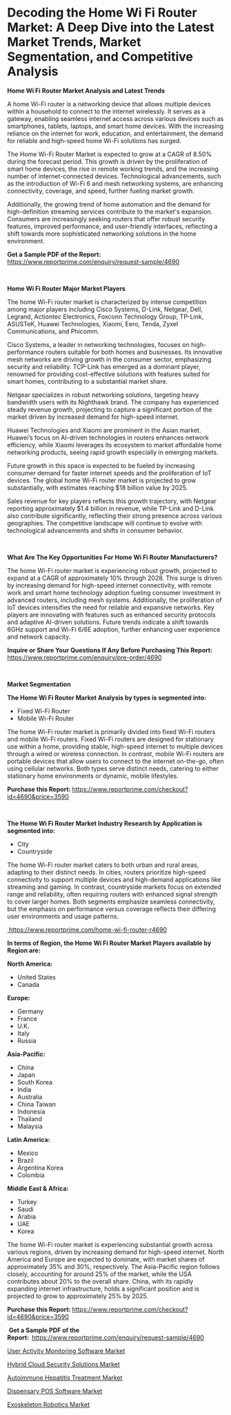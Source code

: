 <p><h1>Decoding the Home Wi Fi Router Market: A Deep Dive into the Latest Market Trends, Market Segmentation, and Competitive Analysis</h1></p><p><strong>Home Wi Fi Router Market Analysis and Latest Trends</strong></p>
<p><p>A home Wi-Fi router is a networking device that allows multiple devices within a household to connect to the internet wirelessly. It serves as a gateway, enabling seamless internet access across various devices such as smartphones, tablets, laptops, and smart home devices. With the increasing reliance on the internet for work, education, and entertainment, the demand for reliable and high-speed home Wi-Fi solutions has surged.</p><p>The Home Wi-Fi Router Market is expected to grow at a CAGR of 8.50% during the forecast period. This growth is driven by the proliferation of smart home devices, the rise in remote working trends, and the increasing number of internet-connected devices. Technological advancements, such as the introduction of Wi-Fi 6 and mesh networking systems, are enhancing connectivity, coverage, and speed, further fueling market growth. </p><p>Additionally, the growing trend of home automation and the demand for high-definition streaming services contribute to the market's expansion. Consumers are increasingly seeking routers that offer robust security features, improved performance, and user-friendly interfaces, reflecting a shift towards more sophisticated networking solutions in the home environment.</p></p>
<p><strong>Get a Sample PDF of the Report:&nbsp;</strong> <a href="https://www.reportprime.com/enquiry/request-sample/4690">https://www.reportprime.com/enquiry/request-sample/4690</a></p>
<p>&nbsp;</p>
<p><strong>Home Wi Fi Router Major Market Players</strong></p>
<p><p>The home Wi-Fi router market is characterized by intense competition among major players including Cisco Systems, D-Link, Netgear, Dell, Legrand, Actiontec Electronics, Foxconn Technology Group, TP-Link, ASUSTeK, Huawei Technologies, Xiaomi, Eero, Tenda, Zyxel Communications, and Phicomm. </p><p>Cisco Systems, a leader in networking technologies, focuses on high-performance routers suitable for both homes and businesses. Its innovative mesh networks are driving growth in the consumer sector, emphasizing security and reliability. TCP-Link has emerged as a dominant player, renowned for providing cost-effective solutions with features suited for smart homes, contributing to a substantial market share.</p><p>Netgear specializes in robust networking solutions, targeting heavy bandwidth users with its Nighthawk brand. The company has experienced steady revenue growth, projecting to capture a significant portion of the market driven by increased demand for high-speed internet.</p><p>Huawei Technologies and Xiaomi are prominent in the Asian market. Huawei’s focus on AI-driven technologies in routers enhances network efficiency, while Xiaomi leverages its ecosystem to market affordable home networking products, seeing rapid growth especially in emerging markets.</p><p>Future growth in this space is expected to be fueled by increasing consumer demand for faster internet speeds and the proliferation of IoT devices. The global home Wi-Fi router market is projected to grow substantially, with estimates reaching $18 billion value by 2025.</p><p>Sales revenue for key players reflects this growth trajectory, with Netgear reporting approximately $1.4 billion in revenue, while TP-Link and D-Link also contribute significantly, reflecting their strong presence across various geographies. The competitive landscape will continue to evolve with technological advancements and shifts in consumer behavior.</p></p>
<p>&nbsp;</p>
<p><strong>What Are The Key Opportunities For Home Wi Fi Router Manufacturers?</strong></p>
<p><p>The home Wi-Fi router market is experiencing robust growth, projected to expand at a CAGR of approximately 10% through 2028. This surge is driven by increasing demand for high-speed internet connectivity, with remote work and smart home technology adoption fueling consumer investment in advanced routers, including mesh systems. Additionally, the proliferation of IoT devices intensifies the need for reliable and expansive networks. Key players are innovating with features such as enhanced security protocols and adaptive AI-driven solutions. Future trends indicate a shift towards 6GHz support and Wi-Fi 6/6E adoption, further enhancing user experience and network capacity.</p></p>
<p><strong>Inquire or Share Your Questions If Any Before Purchasing This Report:</strong> <a href="https://www.reportprime.com/enquiry/pre-order/4690">https://www.reportprime.com/enquiry/pre-order/4690</a></p>
<p>&nbsp;</p>
<p><strong>Market Segmentation</strong></p>
<p><strong>The Home Wi Fi Router Market Analysis by types is segmented into:</strong></p>
<p><ul><li>Fixed Wi-Fi Router</li><li>Mobile Wi-Fi Router</li></ul></p>
<p><p>The home Wi-Fi router market is primarily divided into fixed Wi-Fi routers and mobile Wi-Fi routers. Fixed Wi-Fi routers are designed for stationary use within a home, providing stable, high-speed internet to multiple devices through a wired or wireless connection. In contrast, mobile Wi-Fi routers are portable devices that allow users to connect to the internet on-the-go, often using cellular networks. Both types serve distinct needs, catering to either stationary home environments or dynamic, mobile lifestyles.</p></p>
<p><strong>Purchase this Report:&nbsp;</strong><a href="https://www.reportprime.com/checkout?id=4690&price=3590">https://www.reportprime.com/checkout?id=4690&price=3590</a></p>
<p>&nbsp;</p>
<p><strong>The Home Wi Fi Router Market Industry Research by Application is segmented into:</strong></p>
<p><ul><li>City</li><li>Countryside</li></ul></p>
<p><p>The home Wi-Fi router market caters to both urban and rural areas, adapting to their distinct needs. In cities, routers prioritize high-speed connectivity to support multiple devices and high-demand applications like streaming and gaming. In contrast, countryside markets focus on extended range and reliability, often requiring routers with enhanced signal strength to cover larger homes. Both segments emphasize seamless connectivity, but the emphasis on performance versus coverage reflects their differing user environments and usage patterns.</p></p>
<p><a href="https://www.reportprime.com/home-wi-fi-router-r4690">&nbsp;https://www.reportprime.com/home-wi-fi-router-r4690</a></p>
<p><strong>In terms of Region, the Home Wi Fi Router Market Players available by Region are:</strong></p>
<p>
    <p> <strong> North America: </strong>
        <ul>
            <li>United States</li>
            <li>Canada</li>
        </ul>
        </p> 
    <p> <strong> Europe: </strong>
        <ul>
            <li>Germany</li>
            <li>France</li>
            <li>U.K.</li>
            <li>Italy</li>
            <li>Russia</li>
        </ul>
        </p> 
    <p> <strong> Asia-Pacific: </strong>
        <ul>
            <li>China</li>
            <li>Japan</li>
            <li>South Korea</li>
            <li>India</li>
            <li>Australia</li>
            <li>China Taiwan</li>
            <li>Indonesia</li>
            <li>Thailand</li>
            <li>Malaysia</li>
        </ul>
        </p> 
    <p> <strong> Latin America: </strong>
        <ul>
            <li>Mexico</li>
            <li>Brazil</li>
            <li>Argentina Korea</li>
            <li>Colombia</li>
        </ul>
        </p> 
    <p> <strong> Middle East & Africa: </strong>
        <ul>
            <li>Turkey</li>
            <li>Saudi</li>
            <li>Arabia</li>
            <li>UAE</li>
            <li>Korea</li>
        </ul>
    </p>
    </p>
<p><p>The home Wi-Fi router market is experiencing substantial growth across various regions, driven by increasing demand for high-speed internet. North America and Europe are expected to dominate, with market shares of approximately 35% and 30%, respectively. The Asia-Pacific region follows closely, accounting for around 25% of the market, while the USA contributes about 20% to the overall share. China, with its rapidly expanding internet infrastructure, holds a significant position and is projected to grow to approximately 25% by 2025.</p></p>
<p><strong>Purchase this Report: </strong><a href="https://www.reportprime.com/checkout?id=4690&price=3590">https://www.reportprime.com/checkout?id=4690&price=3590</a></p>
<p>&nbsp;<strong>Get a Sample PDF of the Report:&nbsp;&nbsp;</strong><a href="https://www.reportprime.com/enquiry/request-sample/4690">https://www.reportprime.com/enquiry/request-sample/4690</a></p>
<p><strong></strong></p>
<p><p><a href="https://issuu.com/reportprime-2/docs/user-activity-monitoring-software-m_1aba003e1235fa">User Activity Monitoring Software Market</a></p><p><a href="https://www.linkedin.com/pulse/global-hybrid-cloud-security-solutions-market-size-expected-61khe?trackingId=e%2FbyKS%2BARziyDYWkfmc%2BEw%3D%3D">Hybrid Cloud Security Solutions Market</a></p><p><a href="https://www.linkedin.com/pulse/unveiling-market-trends-global-autoimmune-hepatitis-treatment-lmbre?trackingId=PzJdhuB5SE2VTHipvvgmjA%3D%3D">Autoimmune Hepatitis Treatment Market</a></p><p><a href="https://www.linkedin.com/pulse/dispensary-pos-software-market-insights-product-type-application-cpnae?trackingId=UW16Uy7LRCu0HLCNpnztEQ%3D%3D">Dispensary POS Software Market</a></p><p><a href="https://issuu.com/reportprime-2/docs/exoskeleton-robotics-market-size-20_7ae3244fa3864c">Exoskeleton Robotics Market</a></p></p>